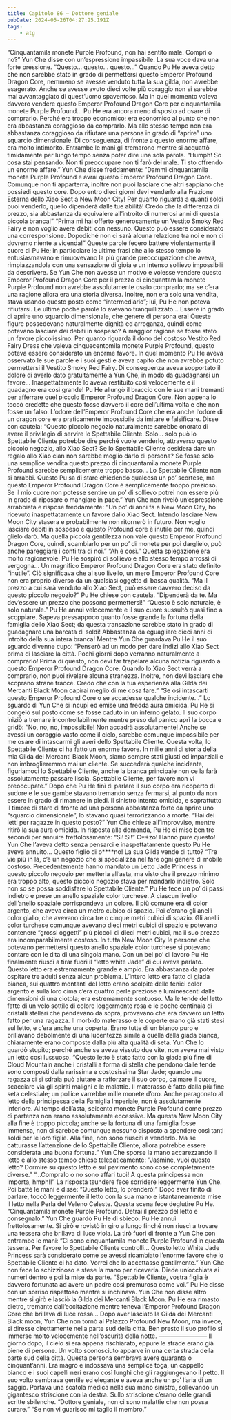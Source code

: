 ```yaml
---
title: Capitolo 86 – Dottore geniale
pubDate: 2024-05-26T04:27:25.191Z
tags:
    - atg
---
```



“Cinquantamila monete Purple Profound, non hai sentito male. Compri o no?” Yun Che disse con un’espressione impassibile. La sua voce dava una forte pressione.
“Questo… questo… questo…”
Quando Pu He aveva detto che non sarebbe stato in grado di permettersi questo Emperor Profound Dragon Core, nemmeno se avesse venduto tutta la sua gilda, non avrebbe esagerato. Anche se avesse avuto dieci volte più coraggio non si sarebbe mai avvantaggiato di quest’uomo spaventoso. Ma in quel momento voleva davvero vendere questo Emperor Profound Dragon Core per cinquantamila monete Purple Profound… Pu He era ancora meno disposto ad osare di comprarlo. Perché era troppo economico; era economico al punto che non era abbastanza coraggioso da comprarlo. Ma allo stesso tempo non era abbastanza coraggioso da rifiutare una persona in grado di “aprire” uno squarcio dimensionale. Di conseguenza, di fronte a questo enorme affare, era molto intimorito. Entrambe le mani gli tremarono mentre si acquattò timidamente per lungo tempo senza poter dire una sola parola.
“Humph! So cosa stai pensando. Non ti preoccupare non ti farò del male. Ti sto offrendo un enorme affare.” Yun Che disse freddamente: ”Dammi cinquantamila monete Purple Profound e avrai questo Emperor Profound Dragon Core. Comunque non ti apparterrà, inoltre non puoi lasciare che altri sappiano che possiedi questo core.
Dopo entro dieci giorni devi venderlo alla Frazione Esterna dello Xiao Sect a New Moon City! Per quanto riguarda a quanti soldi puoi venderlo, quello dipenderà dalle tue abilità! Credo che la differenza di prezzo, sia abbastanza da equivalere all’introito di numerosi anni di questa piccola branca!”
“Prima mi hai offerto generosamente un Vestito Smoky Red Fairy e non voglio avere debiti con nessuno. Questo può essere considerato una corresponsione. Dopodiché non ci sarà alcuna relazione tra noi e non ci dovremo niente a vicenda!”
Queste parole fecero battere violentemente il cuore di Pu He; in particolare le ultime frasi che allo stesso tempo lo entusiasmavano e rimuovevano la più grande preoccupazione che aveva, rimpiazzandola con una sensazione di gioia e un intenso sollievo impossibili da descrivere.
Se Yun Che non avesse un motivo e volesse vendere questo Emperor Profound Dragon Core per il prezzo di cinquantamila monete Purple Profound non avrebbe assolutamente osato comprarlo; ma se c’era una ragione allora era una storia diversa. Inoltre, non era solo una vendita, stava usando questo posto come “intermediario”; lui, Pu He non poteva rifiutarsi.
Le ultime poche parole lo avevano tranquillizzato… Essere in grado di aprire uno squarcio dimensionale, che genere di persona era! Queste figure possedevano naturalmente dignità ed arroganza, quindi come potevano lasciare dei debiti in sospeso? A maggior ragione se fosse stato un favore piccolissimo.
Per quanto riguarda il dono del costoso Vestito Red Fairy Dress che valeva cinquecentomila monete Purple Profound, questo poteva essere considerato un enorme favore.
In quel momento Pu He aveva osservato le sue parole e i suoi gesti e aveva capito che non avrebbe potuto permettersi il Vestito Smoky Red Fairy. Di conseguenza aveva sopportato il dolore di averlo dato gratuitamente a Yun Che, in modo da guadagnarsi un favore… Inaspettatamente lo aveva restituito così velocemente e il guadagno era così grande!
Pu He allungò il braccio con le sue mani tremanti per afferrare quel piccolo Emperor Profound Dragon Core. Non appena lo toccò credette che questo fosse davvero il core dell’ultima volta e che non fosse un falso. L’odore dell’Emperor Profound Core che era anche l’odore di un dragon core era praticamente impossibile da imitare e falsificare. Disse con cautela: “Questo piccolo negozio naturalmente sarebbe onorato di avere il privilegio di servire lo Spettabile Cliente. Solo… solo può lo Spettabile Cliente potrebbe dire perché vuole venderlo, attraverso questo piccolo negozio, allo Xiao Sect? Se lo Spettabile Cliente desidera dare un regalo allo Xiao clan non sarebbe meglio darlo di persona? Se fosse solo una semplice vendita questo prezzo di cinquantamila monete Purple Profound sarebbe semplicemente troppo basso… Lo Spettabile Cliente non si arrabbi. Questo Pu sa di stare chiedendo qualcosa un po’ scortese, ma questo Emperor Profound Dragon Core è semplicemente troppo prezioso. Se il mio cuore non potesse sentire un po’ di sollievo potrei non essere più in grado di riposare o mangiare in pace.”
Yun Che non rivelò un’espressione arrabbiata e rispose freddamente: “Un po’ di anni fa a New Moon City, ho ricevuto inaspettatamente un favore dallo Xiao Sect. Intendo lasciare New Moon City stasera e probabilmente non ritornerò in futuro. Non voglio lasciare debiti in sospeso e questo Profound core è inutile per me, quindi glielo darò. Ma quella piccola gentilezza non vale questo Emperor Profound Dragon Core, quindi, scambiarlo per un po’ di monete per poi darglielo, può anche pareggiare i conti tra di noi.”
“Ah è così.” Questa spiegazione era molto ragionevole. Pu He sospirò di sollievo e allo stesso tempo arrossì di vergogna… Un magnifico Emperor Profound Dragon Core era stato definito “inutile”. Ciò significava che al suo livello, un mero Emperor Profound Core non era proprio diverso da un qualsiasi oggetto di bassa qualità.
“Ma il prezzo a cui sarà venduto allo Xiao Sect, può essere davvero deciso da questo piccolo negozio?” Pu He chiese con cautela.
“Dipenderà da te. Ma dev’essere un prezzo che possono permettersi!”
“Questo è solo naturale, è solo naturale.” Pu He annuì velocemente e il suo cuore sussultò quasi fino a scoppiare. Sapeva pressappoco quanto fosse grande la fortuna della famiglia dello Xiao Sect; da questa transazione sarebbe stato in grado di guadagnare una barcata di soldi!
Abbastanza da eguagliare dieci anni di introito della sua intera branca!
Mentre Yun Che guardava Pu He il suo sguardo divenne cupo: “Penserò ad un modo per dare indizi allo Xiao Sect prima di lasciare la città. Pochi giorni dopo verranno naturalmente a comprarlo! Prima di questo, non devi far trapelare alcuna notizia riguardo a questo Emperor Profound Dragon Core. Quando lo Xiao Sect verrà a comprarlo, non puoi rivelare alcuna stranezza. Inoltre, non devi lasciare che scoprano strane tracce. Credo che con la tua esperienza alla Gilda dei Mercanti Black Moon capirai meglio di me cosa fare.”
“Se osi intascarti questo Emperor Profound Core o se accadesse qualche incidente…” Lo sguardo di Yun Che si incupì ed emise una fredda aura omicida.
Pu He si congelò sul posto come se fosse caduto in un inferno gelato. Il suo corpo iniziò a tremare incontrollabilmente mentre preso dal panico aprì la bocca e gridò: “No, no, no, impossibile! Non accadrà assolutamente! Anche se avessi un coraggio vasto come il cielo, sarebbe comunque impossibile per me osare di intascarmi gli averi dello Spettabile Cliente.
Questa volta, lo Spettabile Cliente ci ha fatto un enorme favore. In mille anni di storia della mia Gilda dei Mercanti Black Moon, siamo sempre stati giusti ed imparziali e non imbroglieremmo mai un cliente. Se succederà qualche incidente, figuriamoci lo Spettabile Cliente, anche la branca principale non ce la farà assolutamente passare liscia. Spettabile Cliente, per favore non vi preoccupate.”
Dopo che Pu He finì di parlare il suo corpo era ricoperto di sudore e le sue gambe stavano tremando senza fermarsi, al punto da non essere in grado di rimanere in piedi. Il sinistro intento omicida, e soprattutto il timore di stare di fronte ad una persona abbastanza forte da aprire uno “squarcio dimensionale”, lo stavano quasi terrorizzando a morte.
“Hai dei letti per ragazze in questo posto?” Yun Che chiese all’improvviso, mentre ritirò la sua aura omicida.
In risposta alla domanda, Pu He ci mise ben tre secondi per annuire frettolosamente: “Sì! Sì!”
C**zo! Hanno pure questo!
Yun Che l’aveva detto senza pensarci e inaspettatamente questo Pu He aveva annuito…
Questo figlio di p****no! La sua Gilda vende di tutto?
“Tre vie più in là, c’è un negozio che si specializza nel fare ogni genere di mobile costoso.
Precedentemente hanno mandato un Letto Jade Princess in questo piccolo negozio per metterla all’asta, ma visto che il prezzo minimo era troppo alto, questo piccolo negozio stava per mandarlo indietro. Solo non so se possa soddisfare lo Spettabile Cliente.”
Pu He fece un po’ di passi indietro e prese un anello spaziale color turchese. A ciascun livello dell’anello spaziale corrispondeva un colore. Il più comune era di color argento, che aveva circa un metro cubico di spazio. Poi c’erano gli anelli color giallo, che avevano circa tre o cinque metri cubici di spazio. Gli anelli color turchese comunque avevano dieci metri cubici di spazio e potevano contenere “grossi oggetti” più piccoli di dieci metri cubici, ma il suo prezzo era incomparabilmente costoso. In tutta New Moon City le persone che potevano permettersi questo anello spaziale color turchese si potevano contare con le dita di una singola mano.
Con un bel po’ di lavoro Pu He finalmente riuscì a tirar fuori il “letto white Jade” di cui aveva parlato.
Questo letto era estremamente grande e ampio. Era abbastanza da poter ospitare tre adulti senza alcun problema. L’intero letto era fatto di giada bianca, sui quattro montanti del letto erano scolpite delle fenici color argento e sulla loro cima c’era quattro perle preziose e luminescenti dalle dimensioni di una ciotola; era estremamente sontuoso. Ma le tende del letto fatte di un velo sottile di colore leggermente rosa e le poche centinaia di cristalli stellari che pendevano da sopra, provavano che era davvero un letto fatto per una ragazza. Il morbido materasso e le coperte erano già stati stesi sul letto, e c’era anche una coperta.
Erano tutte di un bianco puro e brillavano debolmente di una lucentezza simile a quella della giada bianca, chiaramente erano composte dalla più alta qualità di seta.
Yun Che lo guardò stupito; perché anche se aveva vissuto due vite, non aveva mai visto un letto così lussuoso.
“Questo letto è stato fatto con la giada più fine di Cloud Mountain anche i cristalli a forma di stella che pendono dalle tende sono composti dalla rarissima e costosissima Star Jade; quando una ragazza ci si sdraia può aiutare a rafforzare il suo corpo, calmare il cuore, scacciare via gli spiriti maligni e le malattie. Il materasso è fatto dalla più fine seta celestiale; un pollice varrebbe mille monete d’oro. Anche paragonato al letto della principessa della Famiglia Imperiale, non è assolutamente inferiore. Al tempo dell’asta, seicento monete Purple Profound come prezzo di partenza non erano assolutamente eccessive. Ma questa New Moon City alla fine è troppo piccola; anche se la fortuna di una famiglia fosse immensa, non ci sarebbe comunque nessuno disposto a spendere così tanti soldi per le loro figlie. Alla fine, non sono riusciti a venderlo. Ma se catturasse l’attenzione dello Spettabile Cliente, allora potrebbe essere considerata una buona fortuna.”
Yun Che sporse la mano accarezzando il letto e allo stesso tempo chiese telepaticamente: ”Jasmine, vuoi questo letto? Dormire su questo letto e sul pavimento sono cose completamente diverse.”
“…Compralo o no sono affari tuoi! A questa principessa non importa, hmph!!”
La risposta tsundere fece sorridere leggermente Yun Che. Poi batté le mani e disse: “Questo letto, lo prenderò!”
Dopo aver finito di parlare, toccò leggermente il letto con la sua mano e istantaneamente mise il letto nella Perla del Veleno Celeste.
Questa scena fece deglutire Pu He.
“Cinquantamila monete Purple Profound. Detrai il prezzo del letto e consegnalo.” Yun Che guardò Pu He di sbieco.
Pu He annuì frettolosamente. Si girò e rovistò in giro a lungo finché non riuscì a trovare una tessera che brillava di luce viola. La tirò fuori di fronte a Yun Che con entrambe le mani: “Ci sono cinquantamila monete Purple Profound in questa tessera. Per favore lo Spettabile Cliente controlli… Questo letto White Jade Princess sarà considerato come se avessi ricambiato l’enorme favore che lo Spettabile Cliente ci ha dato. Vorrei che lo accettasse gentilmente.”
Yun Che non fece lo schizzinoso e stese la mano per riceverla. Diede un’occhiata ai numeri dentro e poi la mise da parte.
“Spettabile Cliente, vostra figlia è davvero fortunata ad avere un padre così premuroso come voi.” Pu He disse con un sorriso rispettoso mentre si inchinava.
Yun Che non disse altro mentre si girò e lasciò la Gilda dei Mercanti Black Moon. Pu He era rimasto dietro, tremante dall’eccitazione mentre teneva l’Emperor Profound Dragon Core che brillava di luce rossa…
Dopo aver lasciato la Gilda dei Mercanti Black moon, Yun Che non tornò al Palazzo Profound New Moon, ma invece, si diresse direttamente nella parte sud della città. Ben presto il suo profilo si immerse molto velocemente nell’oscurità della notte.
————————
Il giorno dopo, il cielo si era appena rischiarato, eppure le strade erano già piene di persone.
Un volto sconosciuto apparve in una certa strada della parte sud della città. Questa persona sembrava avere quaranta o cinquant’anni. Era magro e indossava una semplice toga, un cappello bianco e i suoi capelli neri erano così lunghi che gli raggiungevano il petto. Il suo volto sembrava gentile ed elegante e aveva anche un po’ l’aria di un saggio.
Portava una scatola medica nella sua mano sinistra, sollevando un gigantesco striscione con la destra.
Sullo striscione c’erano delle grandi scritte sbilenche.
“Dottore geniale, non ci sono malattie che non possa curare.”
“Se non vi guarisco mi taglio il membro.”



